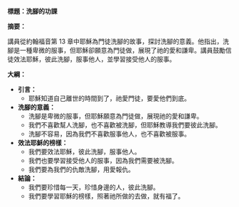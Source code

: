 **標題：洗腳的功課**

**摘要：**

講員從約翰福音第 13 章中耶穌為門徒洗腳的故事，探討洗腳的意義。他指出，洗腳是一種卑微的服事，但耶穌卻願意為門徒做，展現了祂的愛和謙卑。講員鼓勵信徒效法耶穌，彼此洗腳，服事他人，並學習接受他人的服事。

**大綱：**

* **引言：**
    * 耶穌知道自己離世的時間到了，祂愛門徒，要愛他們到底。
* **洗腳的意義：**
    * 洗腳是卑微的服事，但耶穌願意為門徒做，展現祂的愛和謙卑。
    * 我們不喜歡幫人洗腳，也不喜歡被洗腳，但耶穌教導我們要彼此洗腳。
    * 洗腳不容易，因為我們不喜歡服事他人，也不喜歡被服事。
* **效法耶穌的榜樣：**
    * 我們要效法耶穌，彼此洗腳，服事他人。
    * 我們也要學習接受他人的服事，因為我們需要被洗腳。
    * 我們要為我們的仇敵洗腳，用愛報仇。
* **結論：**
    * 我們要珍惜每一天，珍惜身邊的人，彼此洗腳。
    * 我們要學習耶穌的榜樣，照著祂所做的去做，就有福了。